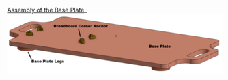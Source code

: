 [Assembly of the Base Plate](../../../Documentation/5.Assembly)_
![Base Plate nomenclature](../../Images/IMG_CAD/Base_plate.png)
